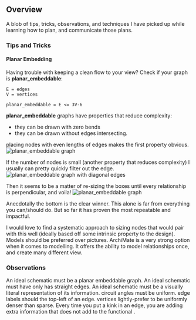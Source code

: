 ## Overview

A blob of tips, tricks, observations, and techniques I have picked up while learning how to plan, and communicate those plans.

### Tips and Tricks
#### Planar Embedding
Having trouble with keeping a clean flow to your view?
Check if your graph is **planar_embeddable**:
```
E = edges
V = vertices
 
planar_embeddable = E <= 3V-6 
```

**planar_embeddable** graphs have properties that reduce complexity: 
- they can be drawn with zero bends 
- they can be drawn without edges intersecting.  

placing nodes with even lengths of edges makes the first property obvious. 
  ![planar_embeddable graph](https://github.com/MattHirdler/architecture-toolkit/blob/gh-pages/index.assets/planar_graph.jpg?raw=true "planar_embeddable graph")

If the number of nodes is small (another property that reduces complexity) I usually can pretty quickly filter out the edge.
![planar_embeddable graph with diagonal edges](https://github.com/MattHirdler/architecture-toolkit/blob/gh-pages/index.assets/planar_graph_diagonal.jpg?raw=true "planar_embeddable graph with diagonal edges")

Then it seems to be a matter of re-sizing the boxes until every relationship is perpendicular, and voila!
![planar_embeddable graph](https://github.com/MattHirdler/architecture-toolkit/blob/gh-pages/index.assets/planar_embedding.jpg?raw=true "planar_embeddable graph")

Anecdotally the bottom is the clear winner. This alone is far from everything you can/should do. But so far it has proven the most repeatable and impactful.

I would love to find a systematic approach to sizing nodes that would pair with this well (ideally based off some intrinsic property to the design).
Models should be preferred over pictures.
ArchiMate is a very strong option when it comes to modelling.
It offers the ability to model relationships once, and create many different view.

### Observations

An ideal schematic must be a planar embeddable graph.
An ideal schematic must have only has straight edges.
An ideal schematic must be a visually literal representation of its information.
circuit angles must be uniform.
edge labels should the top-left of an edge.
vertices lightly-prefer to be uniformly denser than sparse. 
Every time you put a kink in an edge, you are adding extra information that does not add to the functional .
